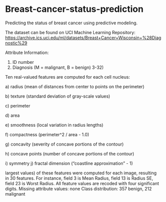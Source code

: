 # Breast-cancer-status-prediction
Predicting the status of breast cancer using predictive modeling.

The dataset  can be found on UCI Machine Learning Repository: https://archive.ics.uci.edu/ml/datasets/Breast+Cancer+Wisconsin+%28Diagnostic%29 

Attribute Information: 
1) ID number 
2)  Diagnosis (M = malignant, B = benign) 3-32) 


Ten real-valued features are computed for each cell nucleus:

a) radius (mean of distances from center to points on the perimeter) 

b) texture (standard deviation of gray-scale values) 

c) perimeter 

d) area 

e) smoothness (local variation in radius lengths) 

f) compactness (perimeter^2 / area - 1.0) 

g) concavity (severity of concave portions of the contour) 

h) concave points (number of concave portions of the contour) 

i) symmetry j) fractal dimension (“coastline approximation” - 1)

largest values) of these features were computed for each image, resulting in 30 features. For instance, field 3 is Mean Radius, field 13 is Radius SE, field 23 is Worst Radius. All feature values are recoded with four significant digits. Missing attribute values: none Class distribution: 357 benign, 212 malignant
